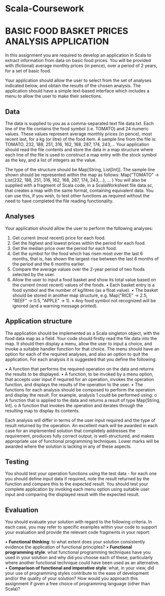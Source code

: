 # Scala-Coursework
 
# BASIC FOOD BASKET PRICES ANALYSIS APPLICATION

In this assignment you are required to develop an application in Scala to extract information from
data on basic food prices. You will be provided with (fictional) average monthly prices (in pence),
over a period of 2 years, for a set of basic food.

Your application should allow the user to select from the set of analyses indicated below, and obtain
the results of the chosen analysis. The application should have a simple text-based interface which
includes a menu to allow the user to make their selections.

## Data

The data is supplied to you as a comma-separated text file data.txt. Each line of the file contains the
food symbol (i.e. TOMATO) and 24 numeric values. These values represent average monthly prices
(in pence), most recent last, for a kg (or litre) of the food item. A sample line from the file is:
TOMATO, 232, 188, 251, 316, 162, 168, 287, 174, 243,…
Your application should read the file contents and store the data in a map structure where each line
of the file is used to construct a map entry with the stock symbol as the key, and a list of integers as
the value. 

The type of the structure should be Map[String, List[Int]]. The sample line shown
should be represented within the map as follows:
Map("TOMATO" -> List(232, 188, 251, 316, 162, 168, 287, 174, 243,…),
… )
You will also be supplied with a fragment of Scala code, in a ScalaWorksheet file data.sc, that
creates a map with the same format, containing equivalent data. You can use this, if you wish, to test
other functions as required without the need to have completed the file reading functionality.

## Analyses

Your application should allow the user to perform the following analyses:
1. Get current (most recent) price for each food.
2. Get the highest and lowest prices within the period for each food.
3. Get the median price over the period for each food.
4. Get the symbol for the food which has risen most over the last 6 months, that is, has shown
the largest rise between the last 6 months of the period and the 6 months earlier.
5. Compare the average values over the 2-year period of two foods selected by the user.
6. Allow the user to input a food basket and show its total value based on the current (most
recent) values of the foods.
• Each basket entry is a food symbol and the number of kg/litres (as a float value).
• The basket should be stored in another map structure, e.g. Map("RICE" -> 2.5,
"BEEF" -> 0.5, "APPLE" -> 1).
• Any food symbol not recognized will be ignored (and a warning message printed).

## Application structure

The application should be implemented as a Scala singleton object, with the food data map as a
field. Your code should firstly read the file data into the map. It should then display a menu, allow
the user to input a choice, and invoke a suitable handler function for that choice. The menu should
have an option for each of the required analyses, and also an option to quit the application.
For each analysis it is suggested that you define the following:

• A function that performs the required operation on the data and returns the results to be
displayed.
• A function, to be invoked by a menu option, that accepts user input if required for an
operation, invokes the operation function, and displays the results of the operation to the
user.
• The functions for each analysis should be composed to perform the operation and display
the result. For example, analysis 1 could be performed using:
o A function that is applied to the data and returns a result of type Map[String, Int].
o A function that invokes the operation and iterates through the resulting map to
display its contents.

Each analysis will differ in terms of the user input required and the type of result returned by the
operation.
An excellent mark will be awarded in each case for an implemented solution that completely
addresses the requirement, produces fully correct output, is well-structured, and makes appropriate
use of functional programming techniques. Lower marks will be awarded where the solution is
lacking in any of these aspects.

## Testing

You should test your operation functions using the test data - for each one you should define input
data if required, note the result returned by the function and compare this to the expected result.
You should test your complete application by invoking each menu option using suitable user input
and comparing the displayed result with the expected result.

## Evaluation

You should evaluate your solution with regard to the following criteria. In each case, you may refer
to specific examples within your code to support your evaluation and provide the relevant code
fragments in your report:

• **Functional thinking**: to what extent does your solution consistently evidence the application
of functional principles?
• **Functional programming style**: what functional programming techniques have you used in
your solution and why did you choose each of these, particularly where another functional
technique could have been used as an alternative.
• **Comparison of functional and imperative style**: what, in your view, did your use of
programming styles contribute to the ease of development and/or the quality of your
solution? How would you approach this assignment if given a free choice of programming
language (other than Scala)?
